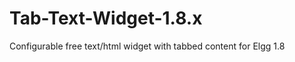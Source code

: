 Tab-Text-Widget-1.8.x
=====================

Configurable free text/html widget with tabbed content for Elgg 1.8